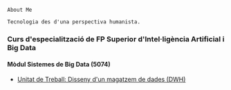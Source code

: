 ``` 
About Me

Tecnologia des d'una perspectiva humanista.  
```

### Curs d'especialització de FP Superior d'Intel·ligència Artificial i Big Data  

#### Mòdul Sistemes de Big Data (5074)
- [Unitat de Treball: Disseny d'un magatzem de dades (DWH)](content/fp-ia-bigdata.html)

<!-- 
<a href="content/enlinia.html">Website Contents</a>
https://amaliag0.github.io 
-->